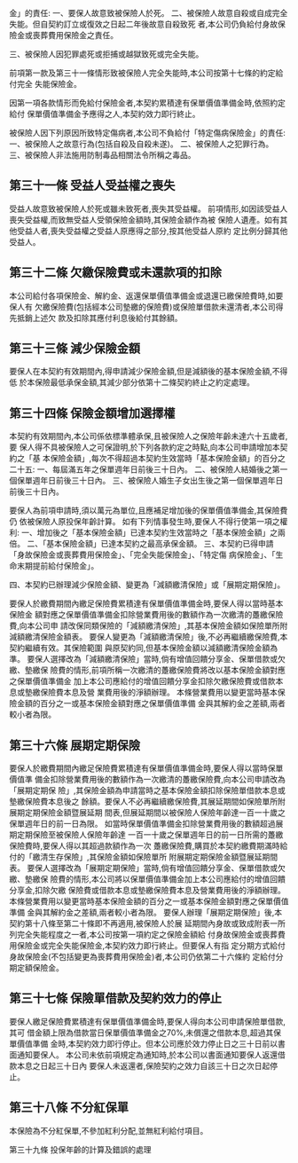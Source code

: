 金」的責任:
一、要保人故意致被保險人於死。 二、被保險人故意自殺或自成完全失能。但自契約訂立或復效之日起二年後故意自殺致死 者,本公司仍負給付身故保險金或喪葬費用保險金之責任。

三、被保險人因犯罪處死或拒捕或越獄致死或完全失能。

前項第一款及第三十一條情形致被保險人完全失能時,本公司按第十七條的約定給付完全 失能保險金。

因第一項各款情形而免給付保險金者,本契約累積達有保單價值準備金時,依照約定給付 保單價值準備金予應得之人,本契約效力即行終止。

被保險人因下列原因所致特定傷病者,本公司不負給付「特定傷病保險金」的責任: 一、被保險人之故意行為(包括自殺及自殺未遂)。 二、被保險人之犯罪行為。 三、被保險人非法施用防制毒品相關法令所稱之毒品。

## 第三十一條 受益人受益權之喪失

受益人故意致被保險人於死或雖未致死者,喪失其受益權。 前項情形,如因該受益人喪失受益權,而致無受益人受領保險金額時,其保險金額作為被 保險人遺產。如有其他受益人者,喪失受益權之受益人原應得之部分,按其他受益人原約 定比例分歸其他受益人。

## 第三十二條 欠繳保險費或未還款項的扣除

本公司給付各項保險金、解約金、返還保單價值準備金或退還已繳保險費時,如要保人有 欠繳保險費(包括經本公司墊繳的保險費)或保險單借款未還清者,本公司得先抵銷上述欠 款及扣除其應付利息後給付其餘額。

## 第三十三條 減少保險金額

要保人在本契約有效期間內,得申請減少保險金額,但是減額後的基本保險金額,不得低 於本保險最低承保金額,其減少部分依第十二條契約終止之約定處理。

## 第三十四條 保險金額增加選擇權

本契約有效期間內,本公司係依標準體承保,且被保險人之保險年齡未達六十五歲者,要 保人得不具被保險人之可保證明,於下列各款約定之時點,向本公司申請增加本契約之「基 本保險金額」,每次不得超過本契約生效當時「基本保險金額」的百分之二十五:
一、每屆滿五年之保單週年日前後三十日內。 二、被保險人結婚後之第一個保單週年日前後三十日內。 三、被保險人婚生子女出生後之第一個保單週年日前後三十日內。

要保人為前項申請時,須以萬元為單位,且應補足增加後的保單價值準備金,其保險費仍 依被保險人原投保年齡計算。 如有下列情事發生時,要保人不得行使第一項之權利:
一、增加後之「基本保險金額」已達本契約生效當時之「基本保險金額」之兩倍。 二、「基本保險金額」已達本契約之最高承保金額。 三、本契約已得申請「身故保險金或喪葬費用保險金」、「完全失能保險金」、「特定傷 病保險金」、「生命末期提前給付保險金」。

四、本契約已辦理減少保險金額、變更為「減額繳清保險」或「展期定期保險」。

要保人於繳費期間內繳足保險費累積達有保單價值準備金時,要保人得以當時基本保險金 額對應之保單價值準備金扣除營業費用後的數額作為一次繳清的躉繳保險費,向本公司申 請改保同類保險的「減額繳清保險」,其基本保險金額如保險單所附減額繳清保險金額表。 要保人變更為「減額繳清保險」後,不必再繼續繳保險費,本契約繼續有效。其保險範圍 與原契約同,但基本保險金額以減額繳清保險金額為準。 要保人選擇改為「減額繳清保險」當時,倘有增值回饋分享金、保單借款或欠繳、墊繳保 險費的情形,前項所稱一次繳清的躉繳保險費將改以基本保險金額對應之保單價值準備金 加上本公司應給付的增值回饋分享金扣除欠繳保險費或借款本息或墊繳保險費本息及營 業費用後的淨額辦理。 本條營業費用以變更當時基本保險金額的百分之一或基本保險金額對應之保單價值準備 金與其解約金之差額,兩者較小者為限。

## 第三十六條 展期定期保險

要保人於繳費期間內繳足保險費累積達有保單價值準備金時,要保人得以當時保單價值準 備金扣除營業費用後的數額作為一次繳清的躉繳保險費,向本公司申請改為「展期定期保 險」,其保險金額為申請當時之基本保險金額扣除保險單借款本息或墊繳保險費本息後之 餘額。要保人不必再繼續繳保險費,其展延期間如保險單所附展期定期保險金額暨展延期 間表,但展延期間以被保險人保險年齡達一百一十歲之保單週年日的前一日為限。 如當時保單價值準備金扣除營業費用後的數額超過展期定期保險至被保險人保險年齡達 一百一十歲之保單週年日的前一日所需的躉繳保險費時,要保人得以其超過款額作為一次 躉繳保險費,購買於本契約繳費期滿時給付的「繳清生存保險」,其保險金額如保險單所 附展期定期保險金額暨展延期間表。 要保人選擇改為「展期定期保險」當時,倘有增值回饋分享金、保單借款或欠繳、墊繳保 險費的情形,本公司將以保單價值準備金加上本公司應給付的增值回饋分享金,扣除欠繳 保險費或借款本息或墊繳保險費本息及營業費用後的淨額辦理。 本條營業費用以變更當時基本保險金額的百分之一或基本保險金額對應之保單價值準備 金與其解約金之差額,兩者較小者為限。 要保人辦理「展期定期保險」後,本契約第十八條至第二十條即不再適用,被保險人於展 延期間內身故或致成附表一所列完全失能程度之一者,本公司按第一項約定之保險金額給 付身故保險金或喪葬費用保險金或完全失能保險金,本契約效力即行終止。但要保人有指 定分期方式給付身故保險金(不包括變更為喪葬費用保險金)者,本公司仍依第二十六條約 定給付分期定額保險金。

## 第三十七條 保險單借款及契約效力的停止

要保人繳足保險費累積達有保單價值準備金時,要保人得向本公司申請保險單借款,其可 借金額上限為借款當日保單價值準備金之70%,未償還之借款本息,超過其保單價值準備 金時,本契約效力即行停止。但本公司應於效力停止日之三十日前以書面通知要保人。 本公司未依前項規定為通知時,於本公司以書面通知要保人返還借款本息之日起三十日內 要保人未返還者,保險契約之效力自該三十日之次日起停止。

## 第三十八條 不分紅保單

本保險為不分紅保單,不參加紅利分配,並無紅利給付項目。

第三十九條 投保年齡的計算及錯誤的處理